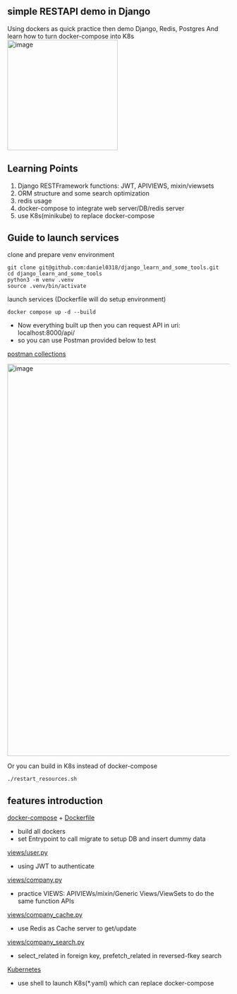 ## simple RESTAPI demo in Django

Using dockers as quick practice then demo Django, Redis, Postgres
And learn how to turn docker-compose into K8s
<img width="250" alt="image" src="https://github.com/daniel0318/django_learn_and_some_tools/assets/10074834/42ac3cb7-7713-4098-94d7-e580729751d2">


## Learning Points
1. Django RESTFramework functions: JWT, APIVIEWS, mixin/viewsets 
2. ORM structure and some search optimization
3. redis usage 
4. docker-compose to integrate web server/DB/redis server
5. use K8s(minikube) to replace docker-compose


## Guide to launch services 


clone and prepare venv environment
```
git clone git@github.com:daniel0318/django_learn_and_some_tools.git
cd django_learn_and_some_tools
python3 -m venv .venv
source .venv/bin/activate
```
launch services (Dockerfile will do setup environment)
```
docker compose up -d --build
```
- Now everything built up then you can request API in uri: localhost:8000/api/
- so you can use Postman provided below to test

[postman collections](https://github.com/daniel0318/django_learn_and_some_tools/blob/main/django_learn_and_some_tools.json)

<img width="889" alt="image" src="https://github.com/daniel0318/django_learn_and_some_tools/assets/10074834/7d57b55c-9141-4cdf-bb6c-74c187490c69">





Or you can build in K8s instead of docker-compose
```
./restart_resources.sh
```


## features introduction

[docker-compose](https://github.com/daniel0318/django_learn_and_some_tools/blob/main/docker-compose.yml) + [Dockerfile](https://github.com/daniel0318/django_learn_and_some_tools/blob/main/Dockerfile)
- build all dockers
- set Entrypoint to call migrate to setup DB and insert dummy data

[views/user.py](https://github.com/daniel0318/django_learn_and_some_tools/blob/main/accounts/views/user.py)
- using JWT to authenticate


[views/company.py](https://github.com/daniel0318/django_learn_and_some_tools/blob/main/accounts/views/company.py)
- practice VIEWS: APIVIEWs/mixin/Generic Views/ViewSets to do the same function APIs
  

[views/company_cache.py](https://github.com/daniel0318/django_learn_and_some_tools/blob/main/accounts/views/company_cache.py)
- use Redis as Cache server to get/update


[views/company_search.py](https://github.com/daniel0318/django_learn_and_some_tools/blob/main/accounts/views/company_search.py)
- select_related in foreign key, prefetch_related in reversed-fkey search 


[Kubernetes](https://github.com/daniel0318/django_learn_and_some_tools/blob/main/restart_resources.sh)
- use shell to launch K8s(*.yaml) which can replace docker-compose

